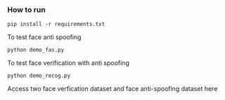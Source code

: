 ### How to run
```
pip install -r requirements.txt
```
To test face anti spoofing
```
python demo_fas.py
```
To test face verification with anti spoofing 
```
python demo_recog.py
```
Access two face verfication dataset and face anti-spoofing dataset here
